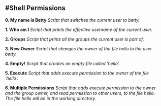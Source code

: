 #Shell Permissions
---
__0. My name is Betty__
*Script that switches the current user to betty.*

__1. Who am I__
*Script that prints the effective username of the current user.*

__2. Groups__
*Script that prints all the groups the current user is part of.*

__3. New Owner__
*Script that changes the owner of the file hello to the user betty.*

__4. Empty!__
*Script that creates an empty file called 'hello'.*

__5. Execute__
*Script that adds execute permission to the owner of the file 'hello'.*

__6. Multiple Permissions__
*Script that adds execute permission to the owner and the group owner, and read permission to other users, to the file hello.*
*The file hello will be in the working directory.*
